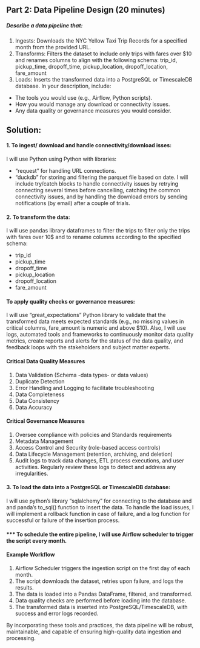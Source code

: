 ## Part 2: Data Pipeline Design (20 minutes)
##### Describe a data pipeline that:
1. Ingests: Downloads the NYC Yellow Taxi Trip Records for a specified month from the provided URL.
2. Transforms: Filters the dataset to include only trips with fares over $10 and renames columns to align with the following schema:
trip_id, pickup_time, dropoff_time, pickup_location, dropoff_location, fare_amount
3. Loads: Inserts the transformed data into a PostgreSQL or TimescaleDB database.
In your description, include:
- The tools you would use (e.g., Airflow, Python scripts).
- How you would manage any download or connectivity issues.
- Any data quality or governance measures you would consider.

## Solution:
#### 1. To ingest/ download and handle connectivity/download isses: 
I will use Python using Python with libraries: 
- “request” for handling URL connections.
- “duckdb” for storing and filtering the parquet file based on date.
I will include try/catch blocks to handle connectivity issues by retrying connecting several times before cancelling, catching the common connectivity issues, and by handling the download errors by sending notifications (by email) after a couple of trials.
#### 2. To transform the data: 
I will use pandas library dataframes to filter the trips to filter only the trips with fares over 10$ and to rename columns according to the specified schema:
- trip_id
- pickup_time
- dropoff_time
- pickup_location
- dropoff_location
- fare_amount
#### To apply quality checks or governance measures:
I will use “great_expectations” Python library to validate that the transformed data meets expected standards (e.g., no missing values in critical columns, fare_amount is numeric and above $10). Also, I will use logs, automated tools and frameworks to continuously monitor data quality metrics, create reports and alerts for the status of the data quality, and feedback loops with the stakeholders and subject matter experts.
#### Critical Data Quality Measures
1. Data Validation (Schema -data types- or data values)
2. Duplicate Detection 
3. Error Handling and Logging to facilitate troubleshooting
4. Data Completeness
5. Data Consistency
6. Data Accuracy
#### Critical Governance Measures
1. Oversee compliance with policies and Standards requirements
2. Metadata Management
3. Access Control and Security (role-based access controls)
4. Data Lifecycle Management (retention, archiving, and deletion)
5. Audit logs to track data changes, ETL process executions, and user activities. Regularly review these logs to detect and address any irregularities.

#### 3. To load the data into a PostgreSQL or TimescaleDB database:
I will use python’s library “sqlalchemy” for connecting to the database and and panda’s to_sql() function to insert the data. 
To handle the load issues, I will implement a rollback function in case of failure, and a log function for successful or failure of the insertion process.


#### *** To schedule the entire pipeline, I will use Airflow scheduler to trigger the script every month.

#### Example Workflow
1. Airflow Scheduler triggers the ingestion script on the first day of each month.
2. The script downloads the dataset, retries upon failure, and logs the results.
3. The data is loaded into a Pandas DataFrame, filtered, and transformed.
4. Data quality checks are performed before loading into the database.
5. The transformed data is inserted into PostgreSQL/TimescaleDB, with success and error logs recorded.

By incorporating these tools and practices, the data pipeline will be robust, maintainable, and capable of ensuring high-quality data ingestion and processing.

